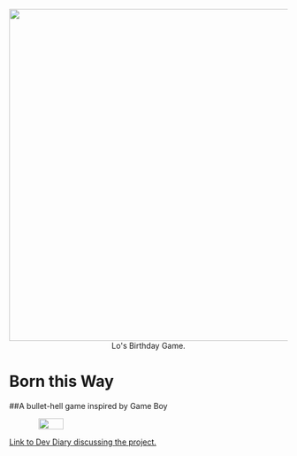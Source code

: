 <p align="center">
  <img width="600px" src="https://darumadevdiaryhome.files.wordpress.com/2021/06/sketch1622978790285.png">
  Lo's Birthday Game.
</p>

# Born this Way
##A bullet-hell game inspired by Game Boy 

<div align="center" style="display:flex">
  <img width=30% src="https://darumadevdiaryhome.files.wordpress.com/2019/07/battle.gif?w=1100">
</div>

<a href="https://darumadevdiary.home.blog/2021/06/06/born-this-way/">Link to Dev Diary discussing the project.</a>
